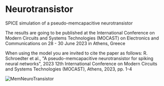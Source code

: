 # Neurotransistor
SPICE simulation of a pseudo-memcapacitive neurotransistor

The results are going to be published at the International Conference on Modern Circuits and Systems Technologies (MOCAST) on Electronics and Communications on 28 - 30 June 2023 in Athens, Greece

When using the model you are invited to cite the paper as follows: R. Schroedter et al., "A pseudo-memcapacitive neurotransistor for spiking neural networks", 2023 12th International Conference on Modern Circuits and Systems Technologies (MOCAST), Athens, 2023, pp. 1-4

![MemNeuroTransistor](https://github.com/SchroedterR/Neurotransistor/assets/103260242/e016ec64-9d8e-4834-b760-9e99c9aec648)

